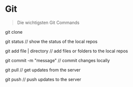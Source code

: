 # Git

> Die wichtigsten Git Commands

git clone <repos>

git status // show the status of the local repos

git add file | directory // add files or folders to the local repos

git commit -m "message" // commit changes locally

git pull // get updates from the server

git push // push updates to the server
